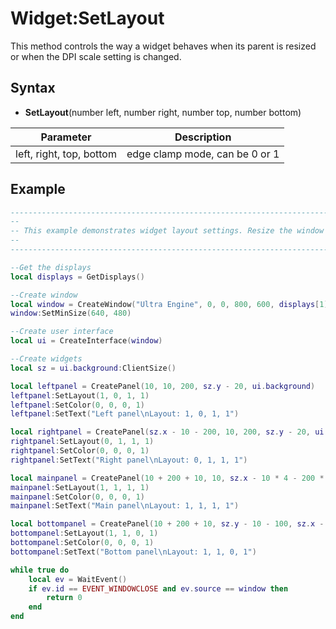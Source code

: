 # Widget:SetLayout

This method controls the way a widget behaves when its parent is resized or when the DPI scale setting is changed.

## Syntax

- **SetLayout**(number left, number right, number top, number bottom)

| Parameter | Description |
| --- | --- |
| left, right, top, bottom | edge clamp mode, can be 0 or 1 |

## Example 

```lua
----------------------------------------------------------------------------------------------------------
--
-- This example demonstrates widget layout settings. Resize the window to see how each panel adjusts size
--  
----------------------------------------------------------------------------------------------------------

--Get the displays
local displays = GetDisplays()

--Create window
local window = CreateWindow("Ultra Engine", 0, 0, 800, 600, displays[1], WINDOW_TITLEBAR | WINDOW_RESIZABLE | WINDOW_CENTER)
window:SetMinSize(640, 480)

--Create user interface
local ui = CreateInterface(window)

--Create widgets
local sz = ui.background:ClientSize()

local leftpanel = CreatePanel(10, 10, 200, sz.y - 20, ui.background)
leftpanel:SetLayout(1, 0, 1, 1)
leftpanel:SetColor(0, 0, 0, 1)
leftpanel:SetText("Left panel\nLayout: 1, 0, 1, 1")

local rightpanel = CreatePanel(sz.x - 10 - 200, 10, 200, sz.y - 20, ui.background)
rightpanel:SetLayout(0, 1, 1, 1)
rightpanel:SetColor(0, 0, 0, 1)
rightpanel:SetText("Right panel\nLayout: 0, 1, 1, 1")

local mainpanel = CreatePanel(10 + 200 + 10, 10, sz.x - 10 * 4 - 200 * 2, sz.y - 10 * 3 - 100, ui.background)
mainpanel:SetLayout(1, 1, 1, 1)
mainpanel:SetColor(0, 0, 0, 1)
mainpanel:SetText("Main panel\nLayout: 1, 1, 1, 1")

local bottompanel = CreatePanel(10 + 200 + 10, sz.y - 10 - 100, sz.x - 10 * 4 - 200 * 2, 100, ui.background)
bottompanel:SetLayout(1, 1, 0, 1)
bottompanel:SetColor(0, 0, 0, 1)
bottompanel:SetText("Bottom panel\nLayout: 1, 1, 0, 1")

while true do
    local ev = WaitEvent()
    if ev.id == EVENT_WINDOWCLOSE and ev.source == window then
        return 0
    end
end
```
